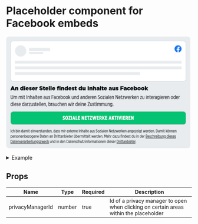 # Placeholder component for Facebook embeds

<p>
  <img src="../../../../docs/embed-facebook-placeholder.png" alt="Embed placeholder Facebook" width="500" />
</p>

<details>
<summary>Example</summary>

```vue
<template>
  <embed-facebook-placeholder :privacyManagerId="privacyManagerId"></embed-facebook-placeholder>
</template>

<script>
import { EmbedFacebookPlaceholder } from '@spring-media/red-sourcepoint-cmp/dist/esm/vue/components';

export default {
  components: { EmbedFacebookPlaceholder },
  data: () => ({
    privacyManagerId: 12345,
  }),
};
</script>

<style lang="scss">
@import '~@spring-media/red-sourcepoint-cmp/dist/esm/vue/components.css';
</style>
```
</details>

## Props

| Name             | Type   | Required | Description |
| ---------------- | ------ | -------- | ----------- |
| privacyManagerId | number | true     | Id of a privacy manager to open when clicking on certain areas within the placeholder |
